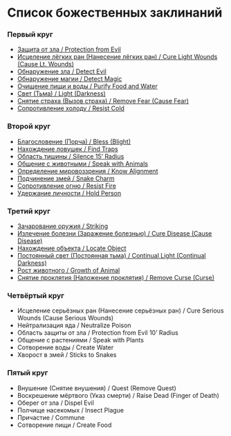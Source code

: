 # Список божественных заклинаний

### Первый круг

-   [Защита от зла / Protection from Evil](divine-spells-1#защита-от-зла)
-   [Исцеление лёгких ран (Нанесение лёгких ран) / Cure Light Wounds (Cause Lt. Wounds)](divine-spells-1#исцеление-лёгких-ран)
-   [Обнаружение зла / Detect Evil](divine-spells-1#обнаружение-зла)
-   [Обнаружение магии / Detect Magic](divine-spells-1#обнаружение-магии)
-   [Очищение пищи и воды / Purify Food and Water](divine-spells-1#очищение-пищи-и-воды)
-   [Свет (Тьма) / Light (Darkness)](divine-spells-1#свет)
-   [Снятие страха (Вызов страха) / Remove Fear (Cause Fear)](divine-spells-1#снятие-страха)
-   [Сопротивление холоду / Resist Cold](divine-spells-1#сопротивление-холоду)

### Второй круг

-   [Благословение (Порча) / Bless (Blight)](divine-spells-2#благословение)
-   [Нахождение ловушек / Find Traps](divine-spells-2#нахождение-ловушек)
-   [Область тишины / Silence 15’ Radius](divine-spells-2#область-тишины)
-   [Общение с животными / Speak with Animals](divine-spells-2#общение-с-животными)
-   [Определение мировоззрения / Know Alignment](divine-spells-2#определение-мировоззрения)
-   [Подчинение змей / Snake Charm](divine-spells-2#подчинение-змеи)
-   [Сопротивление огню / Resist Fire](divine-spells-2#сопротивление-огню)
-   [Удержание личности / Hold Person](divine-spells-2#удержание-личности)

### Третий круг

-   [Зачарование оружия / Striking](divine-spells-3#зачарование-оружия)
-   [Излечение болезни (Заражение болезнью) / Cure Disease (Cause Disease)](divine-spells-3#излечение-болезни)
-   [Нахождение объекта / Locate Object](divine-spells-3#нахождение-объекта)
-   [Постоянный свет (Постоянная тьма) / Continual Light (Continual Darkness)](divine-spells-3#постоянныи-свет)
-   [Рост животного / Growth of Animal](divine-spells-3#рост-животного)
-   [Снятие проклятия (Наложение проклятия) / Remove Curse (Curse)](divine-spells-3#снятие-проклятия)

### Четвёртый круг

-   Исцеление серьёзных ран (Нанесение серьёзных ран) / Cure Serious Wounds (Cause Serious Wounds)
-   Нейтрализация яда / Neutralize Poison
-   Область защиты от зла / Protection from Evil 10’ Radius
-   Общение с растениями / Speak with Plants
-   Сотворение воды / Create Water
-   Хворост в змей / Sticks to Snakes

### Пятый круг

-   Внушение (Снятие внушения) / Quest (Remove Quest)
-   Воскрешение мёртвого (Указ смерти) / Raise Dead (Finger of Death)
-   Оберег от зла / Dispel Evil
-   Полчище насекомых / Insect Plague
-   Причастие / Commune
-   Сотворение пищи / Create Food
